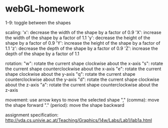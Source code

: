 webGL-homework
==============

1-9: toggle between the shapes

scaling:
    'x': decrease the width of the shape by a factor of 0.9
    'X': increase the width of the shape by a factor of 1.1
    'y': decrease the height of the shape by a factor of 0.9
    'Y': increase the height of the shape by a factor of 1.1
    'z': decrease the depth of the shape by a factor of 0.9
    'Z': increase the depth of the shape by a factor of 1.1

rotation:
    "w": rotate the current shape clockwise about the x-axis
    "s": rotate the current shape counterclockwise about the x-axis
    "e": rotate the current shape clockwise about the y-axis 
    "q": rotate the current shape counterclockwise about the y-axis
    "d": rotate the current shape clockwise about the z-axis
    "a": rotate the current shape counterclockwise about the z-axis
  
  movement:
    use arrow keys to move the selected shape
    "," (comma): move the shape forward
    "." (period): move the shape backward

assignment specification:
http://vda.cs.univie.ac.at/Teaching/Graphics/14w/Labs/Lab1/lab1a.html
